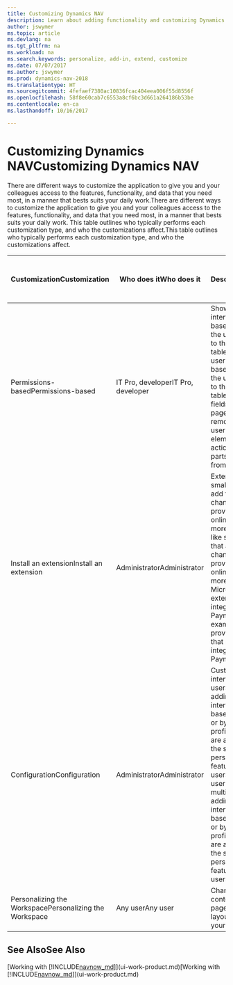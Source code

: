 ```yaml
---
title: Customizing Dynamics NAV
description: Learn about adding functionality and customizing Dynamics NAV.
author: jswymer
ms.topic: article
ms.devlang: na
ms.tgt_pltfrm: na
ms.workload: na
ms.search.keywords: personalize, add-in, extend, customize
ms.date: 07/07/2017
ms.author: jswymer
ms.prod: dynamics-nav-2018
ms.translationtype: HT
ms.sourcegitcommit: 4fefaef7380ac10836fcac404eea006f55d8556f
ms.openlocfilehash: 58f8e60cab7c6553a8cf6bc3d661a264186b53be
ms.contentlocale: en-ca
ms.lasthandoff: 10/16/2017

---
```

# <a name="customizing-dynamics-nav"></a><span data-ttu-id="e0e88-103">Customizing Dynamics NAV</span><span class="sxs-lookup"><span data-stu-id="e0e88-103">Customizing Dynamics NAV</span></span>
<span data-ttu-id="e0e88-104">There are different ways to customize the application to give you and your colleagues access to the features, functionality, and data that you need most, in a manner that bests suits your daily work.</span><span class="sxs-lookup"><span data-stu-id="e0e88-104">There are different ways to customize the application to give you and your colleagues access to the features, functionality, and data that you need most, in a manner that bests suits your daily work.</span></span> <span data-ttu-id="e0e88-105">This table outlines who typically performs each customization type, and who the customizations affect.</span><span class="sxs-lookup"><span data-stu-id="e0e88-105">This table outlines who typically performs each customization type, and who the customizations affect.</span></span>

| <span data-ttu-id="e0e88-106">Customization</span><span class="sxs-lookup"><span data-stu-id="e0e88-106">Customization</span></span>   |<span data-ttu-id="e0e88-107">Who does it</span><span class="sxs-lookup"><span data-stu-id="e0e88-107">Who does it</span></span>|  <span data-ttu-id="e0e88-108">Description</span><span class="sxs-lookup"><span data-stu-id="e0e88-108">Description</span></span>  |  <span data-ttu-id="e0e88-109">Who sees the changes</span><span class="sxs-lookup"><span data-stu-id="e0e88-109">Who sees the changes</span></span>  |  <span data-ttu-id="e0e88-110">More information</span><span class="sxs-lookup"><span data-stu-id="e0e88-110">More information</span></span>  |
|-----------------|---|---------------|------------------------|--------------------|
|<span data-ttu-id="e0e88-111">Permissions-based</span><span class="sxs-lookup"><span data-stu-id="e0e88-111">Permissions-based</span></span>|<span data-ttu-id="e0e88-112">IT Pro, developer</span><span class="sxs-lookup"><span data-stu-id="e0e88-112">IT Pro, developer</span></span>|<span data-ttu-id="e0e88-113">Show or hide user interface elements based on the licence or the user's permissions to the underlying tables.</span><span class="sxs-lookup"><span data-stu-id="e0e88-113">Show or hide user interface elements based on the license or the user's permissions to the underlying tables.</span></span> <span data-ttu-id="e0e88-114">All elements, fields, actions, and page parts, can be removed from the user’s view.</span><span class="sxs-lookup"><span data-stu-id="e0e88-114">All elements, fields, actions, and page parts, can be removed from the user’s view.</span></span>|<span data-ttu-id="e0e88-115">All users in all companies.</span><span class="sxs-lookup"><span data-stu-id="e0e88-115">All users in all companies.</span></span>|[<span data-ttu-id="e0e88-116">Removing Elements from the User Interface According to Permissions</span><span class="sxs-lookup"><span data-stu-id="e0e88-116">Removing Elements from the User Interface According to Permissions</span></span>](https://msdn.microsoft.com/en-us/dynamics-nav/removing-elements-from-the-user-interface-according-to-permissions)|
|<span data-ttu-id="e0e88-117">Install an extension</span><span class="sxs-lookup"><span data-stu-id="e0e88-117">Install an extension</span></span>|<span data-ttu-id="e0e88-118">Administrator</span><span class="sxs-lookup"><span data-stu-id="e0e88-118">Administrator</span></span>|<span data-ttu-id="e0e88-119">Extensions are like small applications that add functionality, change behaviour, provide access to new online services, and more.</span><span class="sxs-lookup"><span data-stu-id="e0e88-119">Extensions are like small applications that add functionality, change behavior, provide access to new online services, and more.</span></span> <span data-ttu-id="e0e88-120">For example, Microsoft provides an extension that provides integration with PayPal Payments Standard.</span><span class="sxs-lookup"><span data-stu-id="e0e88-120">For example, Microsoft provides an extension that provides integration with PayPal Payments Standard.</span></span>|<span data-ttu-id="e0e88-121">All users in all companies.</span><span class="sxs-lookup"><span data-stu-id="e0e88-121">All users in all companies.</span></span>|[<span data-ttu-id="e0e88-122">Customizing Using Extensions</span><span class="sxs-lookup"><span data-stu-id="e0e88-122">Customizing Using Extensions</span></span>](ui-extensions.md)|
|<span data-ttu-id="e0e88-123">Configuration</span><span class="sxs-lookup"><span data-stu-id="e0e88-123">Configuration</span></span>|<span data-ttu-id="e0e88-124">Administrator</span><span class="sxs-lookup"><span data-stu-id="e0e88-124">Administrator</span></span>| <span data-ttu-id="e0e88-125">Customize the user interface for multiple users by adding/removing user interface elements based on permissions, or by customizing a profile that the users are assigned to (using the same personlaization features available to users).</span><span class="sxs-lookup"><span data-stu-id="e0e88-125">Customize the user interface for multiple users by adding/removing user interface elements based on permissions, or by customizing a profile that the users are assigned to (using the same personlaization features available to users).</span></span>|<span data-ttu-id="e0e88-126">All users of a profile.</span><span class="sxs-lookup"><span data-stu-id="e0e88-126">All users of a profile.</span></span> |[<span data-ttu-id="e0e88-127">Configuring the User Interface for Users</span><span class="sxs-lookup"><span data-stu-id="e0e88-127">Configuring the User Interface for Users</span></span>](admin-configure-user-interface.md)|  
|<span data-ttu-id="e0e88-128">Personalizing the Workspace</span><span class="sxs-lookup"><span data-stu-id="e0e88-128">Personalizing the Workspace</span></span>|<span data-ttu-id="e0e88-129">Any user</span><span class="sxs-lookup"><span data-stu-id="e0e88-129">Any user</span></span>|<span data-ttu-id="e0e88-130">Change the layout and content of your pages.</span><span class="sxs-lookup"><span data-stu-id="e0e88-130">Change the layout and content of your pages.</span></span>|<span data-ttu-id="e0e88-131">User only.</span><span class="sxs-lookup"><span data-stu-id="e0e88-131">User only.</span></span>|[<span data-ttu-id="e0e88-132">Personalizing Workspaces</span><span class="sxs-lookup"><span data-stu-id="e0e88-132">Personalizing Workspaces</span></span>](ui-personalization-overview.md)|

## <a name="see-also"></a><span data-ttu-id="e0e88-133">See Also</span><span class="sxs-lookup"><span data-stu-id="e0e88-133">See Also</span></span>
<span data-ttu-id="e0e88-134">[Working with [!INCLUDE[navnow_md](includes/navnow_md.md)]](ui-work-product.md)</span><span class="sxs-lookup"><span data-stu-id="e0e88-134">[Working with [!INCLUDE[navnow_md](includes/navnow_md.md)]](ui-work-product.md)</span></span>  


